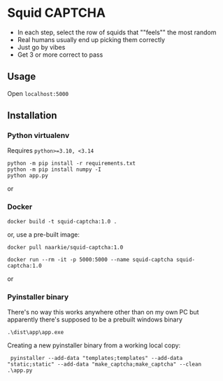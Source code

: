 # Squid CAPTCHA

- In each step, select the row of squids that ""feels"" the most random
- Real humans usually end up picking them correctly
- Just go by vibes
- Get 3 or more correct to pass

## Usage

Open `localhost:5000`


## Installation

### Python virtualenv

Requires `python>=3.10, <3.14`

```commandline
python -m pip install -r requirements.txt
python -m pip install numpy -I
python app.py
```

or

### Docker

```commandline
docker build -t squid-captcha:1.0 .
```
or, use a pre-built image:
```commandline
docker pull naarkie/squid-captcha:1.0
```

```commandline
docker run --rm -it -p 5000:5000 --name squid-captcha squid-captcha:1.0
```

or 

### Pyinstaller binary
There's no way this works anywhere other than on my own PC but apparently there's supposed to be a prebuilt windows binary
```commandline
.\dist\app\app.exe
```
Creating a new pyinstaller binary from a working local copy:
```commandline
 pyinstaller --add-data "templates;templates" --add-data "static;static" --add-data "make_captcha;make_captcha" --clean .\app.py
```